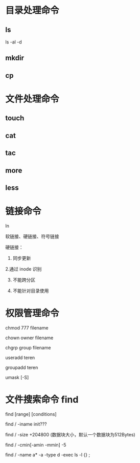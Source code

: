 # 目录处理命令 

## ls
ls -al -d

## mkdir

## cp

# 文件处理命令

## touch

## cat

## tac

## more

## less

# 链接命令

ln

软链接、硬链接、符号链接

硬链接：

1. 同步更新

2.通过 inode 识别

3. 不能跨分区

4. 不能针对目录使用

# 权限管理命令

chmod 777 filename

chown owner filename

chgrp group filename

useradd teren

groupadd teren

umask [-S]

# 文件搜索命令 find

find [range] [conditions]

find / -iname init???

find / -size +204800 (数据块大小，默认一个数据块为512Bytes)

find / -cmin[-amin -mmin] -5

find / -name a*  -a -type d -exec ls -l {} \;

